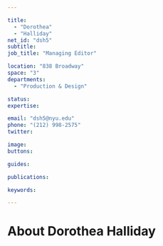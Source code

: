 ```yaml
---

title:
  - "Dorothea"
  - "Halliday"
net_id: "dsh5"
subtitle: 
job_title: "Managing Editor"

location: "838 Broadway"
space: "3"
departments:
  - "Production & Design"

status: 
expertise:

email: "dsh5@nyu.edu"
phone: "(212) 998-2575"
twitter: 

image: 
buttons:

guides:

publications:

keywords:

---
```


# About Dorothea Halliday


